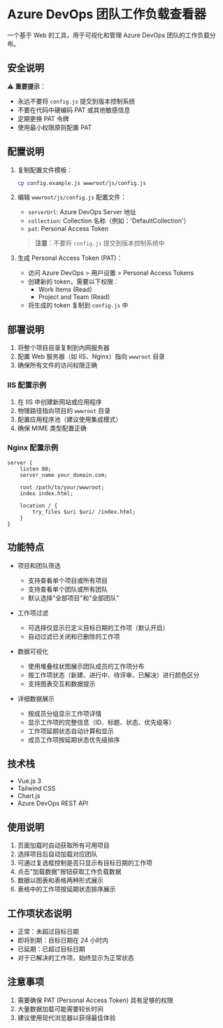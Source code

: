 # Azure DevOps 团队工作负载查看器

一个基于 Web 的工具，用于可视化和管理 Azure DevOps 团队的工作负载分布。

## 安全说明

⚠️ **重要提示**：

- 永远不要将 `config.js` 提交到版本控制系统
- 不要在代码中硬编码 PAT 或其他敏感信息
- 定期更换 PAT 令牌
- 使用最小权限原则配置 PAT

## 配置说明

1. 复制配置文件模板：

   ```bash
   cp config.example.js wwwroot/js/config.js
   ```

2. 编辑 `wwwroot/js/config.js` 配置文件：

   - `serverUrl`: Azure DevOps Server 地址
   - `collection`: Collection 名称（例如：'DefaultCollection'）
   - `pat`: Personal Access Token

   > **注意**：不要将 `config.js` 提交到版本控制系统中

3. 生成 Personal Access Token (PAT)：
   - 访问 Azure DevOps > 用户设置 > Personal Access Tokens
   - 创建新的 token，需要以下权限：
     - Work Items (Read)
     - Project and Team (Read)
   - 将生成的 token 复制到 `config.js` 中

## 部署说明

1. 将整个项目目录复制到内网服务器
2. 配置 Web 服务器（如 IIS、Nginx）指向 `wwwroot` 目录
3. 确保所有文件的访问权限正确

### IIS 配置示例

1. 在 IIS 中创建新网站或应用程序
2. 物理路径指向项目的 `wwwroot` 目录
3. 配置应用程序池（建议使用集成模式）
4. 确保 MIME 类型配置正确

### Nginx 配置示例

```nginx
server {
    listen 80;
    server_name your_domain.com;

    root /path/to/your/wwwroot;
    index index.html;

    location / {
        try_files $uri $uri/ /index.html;
    }
}
```

## 功能特点

- 项目和团队筛选

  - 支持查看单个项目或所有项目
  - 支持查看单个团队或所有团队
  - 默认选择"全部项目"和"全部团队"

- 工作项过滤

  - 可选择仅显示已定义目标日期的工作项（默认开启）
  - 自动过滤已关闭和已删除的工作项

- 数据可视化

  - 使用堆叠柱状图展示团队成员的工作项分布
  - 按工作项状态（新建、进行中、待评审、已解决）进行颜色区分
  - 支持图表交互和数据提示

- 详细数据展示
  - 按成员分组显示工作项详情
  - 显示工作项的完整信息（ID、标题、状态、优先级等）
  - 工作项延期状态自动计算和显示
  - 成员工作项按延期状态优先级排序

## 技术栈

- Vue.js 3
- Tailwind CSS
- Chart.js
- Azure DevOps REST API

## 使用说明

1. 页面加载时自动获取所有可用项目
2. 选择项目后自动加载对应团队
3. 可通过复选框控制是否只显示有目标日期的工作项
4. 点击"加载数据"按钮获取工作负载数据
5. 数据以图表和表格两种形式展示
6. 表格中的工作项按延期状态排序展示

## 工作项状态说明

- 正常：未超过目标日期
- 即将到期：目标日期在 24 小时内
- 已延期：已超过目标日期
- 对于已解决的工作项，始终显示为正常状态

## 注意事项

1. 需要确保 PAT (Personal Access Token) 具有足够的权限
2. 大量数据加载可能需要较长时间
3. 建议使用现代浏览器以获得最佳体验
